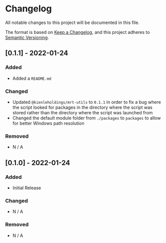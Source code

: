 # Changelog

All notable changes to this project will be documented in this file.

The format is based on [Keep a Changelog](https://keepachangelog.com/en/1.0.0/), and this project
adheres to [Semantic Versioning](https://semver.org/spec/v2.0.0.html).

## [0.1.1] - 2022-01-24

### Added

- Added a `README.md`

### Changed

- Updated `@kienleholdings/mrt-utils` to `0.1.1` in order to fix a bug where the script looked for
packages in the directory where the script was stored rather than the directory where the script
was launched from
- Changed the default module folder from `./packages` to `packages` to allow for better Windows
path resolution

### Removed

- N / A

## [0.1.0] - 2022-01-24

### Added

- Initial Release

### Changed

- N / A

### Removed

- N / A
